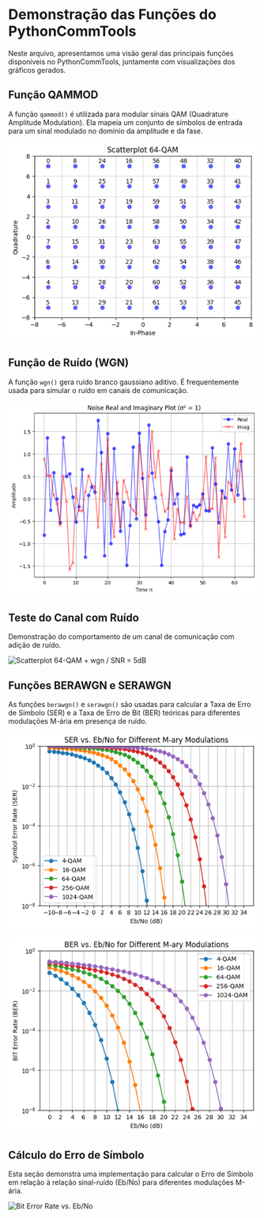 # Demonstração das Funções do PythonCommTools

Neste arquivo, apresentamos uma visão geral das principais funções disponíveis no PythonCommTools, juntamente com visualizações dos gráficos gerados.

## Função QAMMOD

A função `qammod()` é utilizada para modular sinais QAM (Quadrature Amplitude Modulation). Ela mapeia um conjunto de símbolos de entrada para um sinal modulado no domínio da amplitude e da fase.

![Scatterplot 64-QAM](images/64scat.png)

## Função de Ruído (WGN)

A função `wgn()` gera ruído branco gaussiano aditivo. É frequentemente usada para simular o ruído em canais de comunicação.

![Noise Real and Imaginary Plot](images/wgn.png)

## Teste do Canal com Ruído

Demonstração do comportamento de um canal de comunicação com adição de ruído.

![Scatterplot 64-QAM + wgn / SNR = 5dB](images/64cosawgn.png)

## Funções BERAWGN e SERAWGN

As funções `berawgn()` e `serawgn()` são usadas para calcular a Taxa de Erro de Símbolo (SER) e a Taxa de Erro de Bit (BER) teóricas para diferentes modulações M-ária em presença de ruído.

![SER vs. Eb/No](images/thser.png)

![BER vs. Eb/No](images/thber.png)

## Cálculo do Erro de Símbolo

Esta seção demonstra uma implementação para calcular o Erro de Símbolo em relação à relação sinal-ruído (Eb/No) para diferentes modulações M-ária.

![Bit Error Rate vs. Eb/No](path/para/imagem6.png)
